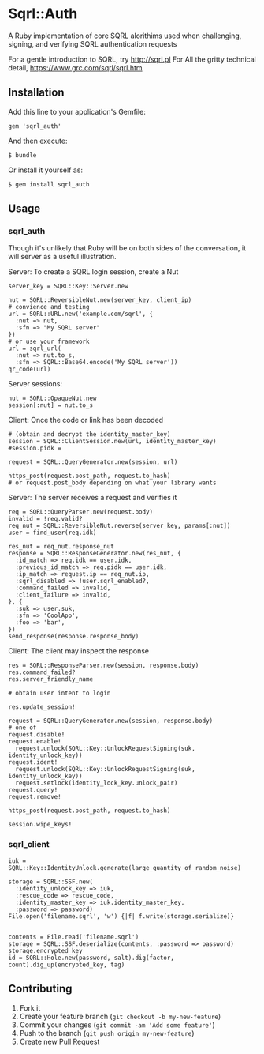 # Sqrl::Auth

A Ruby implementation of core SQRL alorithims used when challenging, signing, and verifying SQRL authentication requests

For a gentle introduction to SQRL, try http://sqrl.pl  For All the gritty technical detail, https://www.grc.com/sqrl/sqrl.htm

## Installation

Add this line to your application's Gemfile:

    gem 'sqrl_auth'

And then execute:

    $ bundle

Or install it yourself as:

    $ gem install sqrl_auth

## Usage

### sqrl_auth

Though it's unlikely that Ruby will be on both sides of the conversation, it will server as a useful illustration.

Server: To create a SQRL login session, create a Nut

    server_key = SQRL::Key::Server.new

    nut = SQRL::ReversibleNut.new(server_key, client_ip)
    # convience and testing
    url = SQRL::URL.new('example.com/sqrl', {
      :nut => nut,
      :sfn => "My SQRL server"
    })
    # or use your framework
    url = sqrl_url(
      :nut => nut.to_s,
      :sfn => SQRL::Base64.encode('My SQRL server'))
    qr_code(url)

Server sessions:

    nut = SQRL::OpaqueNut.new
    session[:nut] = nut.to_s

Client: Once the code or link has been decoded

    # (obtain and decrypt the identity_master_key)
    session = SQRL::ClientSession.new(url, identity_master_key)
    #session.pidk = 

    request = SQRL::QueryGenerator.new(session, url)

    https_post(request.post_path, request.to_hash)
    # or request.post_body depending on what your library wants

Server: The server receives a request and verifies it

    req = SQRL::QueryParser.new(request.body)
    invalid = !req.valid?
    req_nut = SQRL::ReversibleNut.reverse(server_key, params[:nut])
    user = find_user(req.idk)

    res_nut = req_nut.response_nut
    response = SQRL::ResponseGenerator.new(res_nut, {
      :id_match => req.idk == user.idk,
      :previous_id_match => req.pidk == user.idk,
      :ip_match => request.ip == req_nut.ip,
      :sqrl_disabled => !user.sqrl_enabled?,
      :command_failed => invalid,
      :client_failure => invalid,
    }, {
      :suk => user.suk,
      :sfn => 'CoolApp',
      :foo => 'bar',
    })
    send_response(response.response_body)

Client: The client may inspect the response

    res = SQRL::ResponseParser.new(session, response.body)
    res.command_failed?
    res.server_friendly_name

    # obtain user intent to login

    res.update_session!

    request = SQRL::QueryGenerator.new(session, response.body)
    # one of
    request.disable!
    request.enable!
      request.unlock(SQRL::Key::UnlockRequestSigning(suk, identity_unlock_key))
    request.ident!
      request.unlock(SQRL::Key::UnlockRequestSigning(suk, identity_unlock_key))
      request.setlock(identity_lock_key.unlock_pair)
    request.query!
    request.remove!

    https_post(request.post_path, request.to_hash)

    session.wipe_keys!

### sqrl_client

    iuk = SQRL::Key::IdentityUnlock.generate(large_quantity_of_random_noise)

    storage = SQRL::SSF.new(
      :identity_unlock_key => iuk,
      :rescue_code => rescue_code,
      :identity_master_key => iuk.identity_master_key,
      :password => password)
    File.open('filename.sqrl', 'w') {|f| f.write(storage.serialize)}


    contents = File.read('filename.sqrl')
    storage = SQRL::SSF.deserialize(contents, :password => password)
    storage.encrypted_key
    id = SQRL::Hole.new(password, salt).dig(factor, count).dig_up(encrypted_key, tag)


## Contributing

1. Fork it
2. Create your feature branch (`git checkout -b my-new-feature`)
3. Commit your changes (`git commit -am 'Add some feature'`)
4. Push to the branch (`git push origin my-new-feature`)
5. Create new Pull Request
